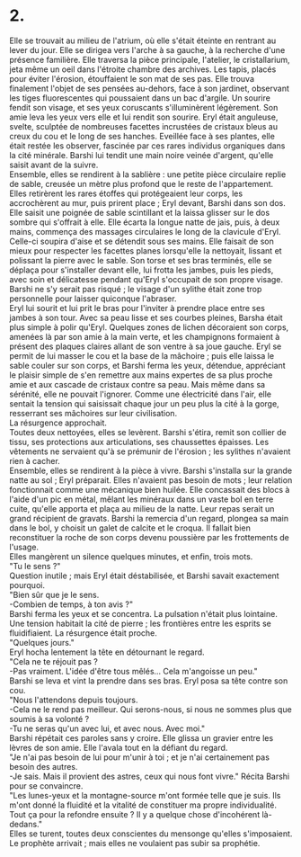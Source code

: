 # 2.

Elle se trouvait au milieu de l'atrium, où elle s'était éteinte en rentrant au lever du jour. Elle se dirigea vers l'arche à sa gauche, à la recherche d'une présence familière. Elle traversa la pièce principale, l'atelier, le cristallarium, jeta même un oeil dans l'étroite chambre des archives. Les tapis, placés pour éviter l'érosion, étouffaient le son mat de ses pas. Elle trouva finalement l'objet de ses pensées au-dehors, face à son jardinet, observant les tiges fluorescentes qui poussaient dans un bac d'argile. Un sourire fendit son visage, et ses yeux coruscants s'illuminèrent légèrement. Son amie leva les yeux vers elle et lui rendit son sourire. Eryl était anguleuse, svelte, sculptée de nombreuses facettes incrustées de cristaux bleus au creux du cou et le long de ses hanches. Eveillée face à ses plantes, elle était restée les observer, fascinée par ces rares individus organiques dans la cité minérale. Barshi lui tendit une main noire veinée d'argent, qu'elle saisit avant de la suivre.\
Ensemble, elles se rendirent à la sablière : une petite pièce circulaire replie de sable, creusée un mètre plus profond que le reste de l'appartement. Elles retirèrent les rares étoffes qui protégeaient leur corps, les accrochèrent au mur, puis prirent place ; Eryl devant, Barshi dans son dos. Elle saisit une poignée de sable scintillant et la laissa glisser sur le dos sombre qui s'offrait à elle. Elle écarta la longue natte de jais, puis, à deux mains, commença des massages circulaires le long de la clavicule d'Eryl. Celle-ci soupira d'aise et se détendit sous ses mains. Elle faisait de son mieux pour respecter les facettes planes lorsqu'elle la nettoyait, lissant et polissant la pierre avec le sable. Son torse et ses bras terminés, elle se déplaça pour s'installer devant elle, lui frotta les jambes, puis les pieds, avec soin et délicatesse pendant qu'Eryl s'occupait de son propre visage. Barshi ne s'y serait pas risqué ; le visage d'un sylithe était zone trop personnelle pour laisser quiconque l'abraser.\
Eryl lui sourit et lui prit le bras pour l'inviter à prendre place entre ses jambes à son tour. Avec sa peau lisse et ses courbes pleines, Barsha était plus simple à polir qu'Eryl. Quelques zones de lichen décoraient son corps, amenées là par son amie à la main verte, et les champignons formaient à présent des plaques claires allant de son ventre à sa joue gauche. Eryl se permit de lui masser le cou et la base de la mâchoire ; puis elle laissa le sable couler sur son corps, et Barshi ferma les yeux, détendue, appréciant le plaisir simple de s'en remettre aux mains expertes de sa plus proche amie et aux cascade de cristaux contre sa peau. Mais même dans sa sérénité, elle ne pouvait l'ignorer. Comme une électricité dans l'air, elle sentait la tension qui saisissait chaque jour un peu plus la cité à la gorge, resserrant ses mâchoires sur leur civilisation.\
La résurgence approchait.\
Toutes deux nettoyées, elles se levèrent. Barshi s'étira, remit son collier de tissu, ses protections aux articulations, ses chaussettes épaisses. Les vêtements ne servaient qu'à se prémunir de l'érosion ; les sylithes n'avaient rien à cacher.\
Ensemble, elles se rendirent à la pièce à vivre. Barshi s'installa sur la grande natte au sol ; Eryl préparait. Elles n'avaient pas besoin de mots ; leur relation fonctionnait comme une mécanique bien huilée. Elle concassait des blocs à l'aide d'un pic en métal, mêlant les minéraux dans un vaste bol en terre cuite, qu'elle apporta et plaça au milieu de la natte. Leur repas serait un grand récipient de gravats. Barshi la remercia d'un regard, plongea sa main dans le bol, y choisit un galet de calcite et le croqua. Il fallait bien reconstituer la roche de son corps devenu poussière par les frottements de l'usage.\
Elles mangèrent un silence quelques minutes, et enfin, trois mots.\
"Tu le sens ?"\
Question inutile ; mais Eryl était déstabilisée, et Barshi savait exactement pourquoi.\
"Bien sûr que je le sens.\
-Combien de temps, à ton avis ?"\
Barshi ferma les yeux et se concentra. La pulsation n'était plus lointaine. Une tension habitait la cité de pierre ; les frontières entre les esprits se fluidifiaient. La résurgence était proche.\
"Quelques jours."\
Eryl hocha lentement la tête en détournant le regard.\
"Cela ne te réjouit pas ?\
-Pas vraiment. L'idée d'être tous mêlés... Cela m'angoisse un peu."\
Barshi se leva et vint la prendre dans ses bras. Eryl posa sa tête contre son cou.\
"Nous l'attendons depuis toujours.\
-Cela ne le rend pas meilleur. Qui serons-nous, si nous ne sommes plus que soumis à sa volonté ?\
-Tu ne seras qu'un avec lui, et avec nous. Avec moi."\
Barshi répétait ces paroles sans y croire. Elle glissa un gravier entre les lèvres de son amie. Elle l'avala tout en la défiant du regard.\
"Je n'ai pas besoin de lui pour m'unir à toi ; et je n'ai certainement pas besoin des autres.\
-Je sais. Mais il provient des astres, ceux qui nous font vivre." Récita Barshi pour se convaincre.\
"Les lunes-yeux et la montagne-source m'ont formée telle que je suis. Ils m'ont donné la fluidité et la vitalité de constituer ma propre individualité. Tout ça pour la refondre ensuite ? Il y a quelque chose d'incohérent là-dedans."\
Elles se turent, toutes deux conscientes du mensonge qu'elles s'imposaient. Le prophète arrivait ; mais elles ne voulaient pas subir sa prophétie.
